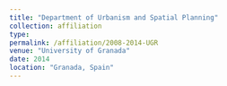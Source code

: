```yaml
---
title: "Department of Urbanism and Spatial Planning"
collection: affiliation
type:
permalink: /affiliation/2008-2014-UGR
venue: "University of Granada"
date: 2014
location: "Granada, Spain"
---
```

